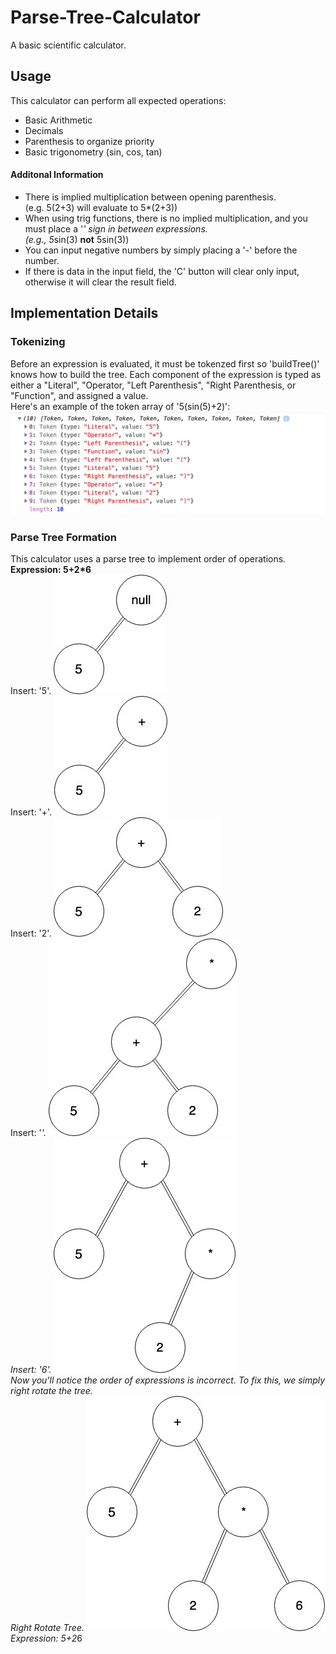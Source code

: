 # Parse-Tree-Calculator
A basic scientific calculator.

## Usage
This calculator can perform all expected operations:
- Basic Arithmetic
- Decimals
- Parenthesis to organize priority
- Basic trigonometry (sin, cos, tan)
#### Additonal Information
- There is implied multiplication between opening parenthesis. <br /> (e.g. 5(2+3) will evaluate to 5*(2+3))
- When using trig functions, there is no implied multiplication, and you must place a '*' sign in between expressions. <br />
(e.g., 5*sin(3) **not** 5sin(3))
- You can input negative numbers by simply placing a '-' before the number.
- If there is data in the input field, the 'C' button will clear only input, otherwise it will clear the result field.

## Implementation Details
### Tokenizing
Before an expression is evaluated, it must be tokenzed first so 'buildTree()' knows how to build the tree. 
Each component of the expression is typed as either a "Literal", "Operator, "Left Parenthesis", "Right Parenthesis, or "Function", and assigned a value. <br />
Here's an example of the token array of '5(sin(5)+2)':
![token-array](doc-images/token-array.png?raw=true)

### Parse Tree Formation
This calculator uses a parse tree to implement order of operations. <br />
**Expression: 5+2*6** <br />
Insert: '5'. 
![parse-tree](doc-images/parse-tree.jpg?raw=true)<br />
Insert: '+'. 
![parse-tree](doc-images/parse-tree%20(1).jpg?raw=true)<br />
Insert: '2'. 
![parse-tree](doc-images/parse-tree%20(2).jpg?raw=true)<br />
Insert: '*'. 
![parse-tree](doc-images/parse-tree%20(3).jpg?raw=true)<br />
Insert: '6'. 
![parse-tree](doc-images/parse-tree%20(4).jpg?raw=true)<br />
Now you'll notice the order of expressions is incorrect. To fix this, we simply right rotate the tree. <br />
Right Rotate Tree. 
![parse-tree](doc-images/parse-tree%20(5).jpg?raw=true)<br />
Expression: 5+2*6 <br />
